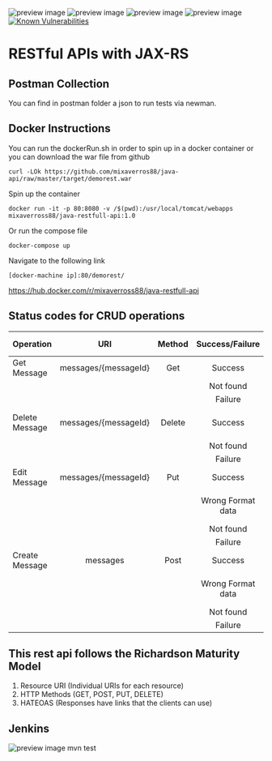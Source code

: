 ![preview image](https://img.shields.io/github/followers/mixaverros88?label=Follow&style=plastic)
![preview image](https://img.shields.io/github/forks/mixaverros88/java-api?style=plastic)
![preview image](https://img.shields.io/github/stars/mixaverros88/java-api?style=plastic)
![preview image](https://img.shields.io/github/watchers/mixaverros88/java-api?style=plastic)
[![Known Vulnerabilities](https://snyk.io/test/github/mixaverros88/java-api/badge.svg?targetFile=pom.xml)](https://snyk.io/test/github/mixaverros88/java-api?targetFile=pom.xml)

# RESTful APIs with JAX-RS


## Postman Collection ##
You can find in postman folder a json to run tests via newman.

## Docker Instructions ##
You can run the dockerRun.sh in order to spin up in a docker container or you can download the war file from github
````
curl -LOk https://github.com/mixaverros88/java-api/raw/master/target/demorest.war
````
Spin up the container
````
docker run -it -p 80:8080 -v /$(pwd):/usr/local/tomcat/webapps mixaverross88/java-restfull-api:1.0
````
Or run the compose file
````
docker-compose up
````
Navigate to the following link
````
[docker-machine ip]:80/demorest/
````

https://hub.docker.com/r/mixaverross88/java-restfull-api

## Status codes for CRUD operations ##

|Operation|URI|Method|Success/Failure|Status Code|
|----  |:-----:|:-----:|:-----:|:-----:|
|Get Message|messages/{messageId}|Get|Success|200|
| | | |Not found|404|
| | | |Failure|500|
|Delete Message|messages/{messageId}|Delete|Success|200 or 204|
| | | |Not found|404|
| | | |Failure|500|
|Edit Message|messages/{messageId}|Put|Success|201|
| | | |Wrong Format data|400 or 415|
| | | |Not found|404|
| | | |Failure|500|
|Create Message|messages|Post|Success|201|
| | | |Wrong Format data|400 or 415|
| | | |Not found|404|
| | | |Failure|500|


## This rest api follows the Richardson Maturity Model ##
1. Resource URI (Individual URIs for each resource)
2. HTTP Methods (GET, POST, PUT, DELETE)
3. HATEOAS (Responses have links that the clients can use) 

## Jenkins ##
![preview image](https://raw.githubusercontent.com/mixaverros88/java-api/master/src/main/webapp/resources/img/jenkins.jpg)
mvn test
